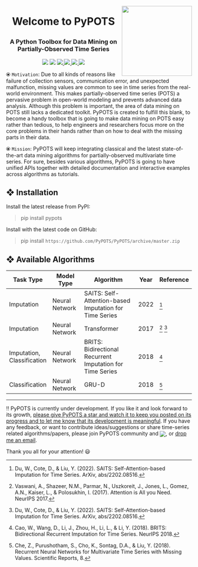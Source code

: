 <a href='https://github.com/PyPOTS/PyPOTS'><img src='https://raw.githubusercontent.com/PyPOTS/PyPOTS/main/docs/figs/PyPOTS%20logo.svg?sanitize=true' width='190' align='right' /></a>

# <p align='center'> Welcome to PyPOTS </p>
### <p align='center'> A Python Toolbox for Data Mining on Partially-Observed Time Series </p>

<p align='center'>
    <!-- Python version -->
    <img src='https://img.shields.io/badge/python-v3-green'>
    <!-- License -->
    <img src='https://img.shields.io/badge/License-GPL--v3-brightgreen'>
    <!-- PyPI download number -->
    <a alt='PyPI download number' href='https://pypi.org/project/pypots'>
        <img src='https://static.pepy.tech/personalized-badge/pypots?period=total&units=international_system&left_color=grey&right_color=blue&left_text=Downloads'>
    </a>
    <!-- Chat in Discussions -->
    <a alt='GitHub Discussions' href='https://github.com/PyPOTS/PyPOTS/discussions'>
        <img src='https://img.shields.io/badge/Chat-in_Discussions-green?logo=github&color=60A98D'>
    </a>
    <!-- Code of Conduct -->
    <a alt='CODE_OF_CONDUCT' href='CODE_OF_CONDUCT.md'> 
        <img src='https://img.shields.io/badge/Contributor%20Covenant-v2.1-4baaaa.svg'>
    </a>
    <!-- Hits number -->
    <img src='https://hits.seeyoufarm.com/api/count/incr/badge.svg?url=https%3A%2F%2Fgithub.com%2FPyPOTS%2FPyPOTS&count_bg=%23009A0A&title_bg=%23555555&icon=&icon_color=%23E7E7E7&title=Visits&edge_flat=false'>
</p>

⦿ `Motivation`: Due to all kinds of reasons like failure of collection sensors, communication error, and unexpected malfunction, missing values are common to see in time series from the real-world environment. This makes partially-observed time series (POTS) a pervasive problem in open-world modeling and prevents advanced data analysis. Although this problem is important, the area of data mining on POTS still lacks a dedicated toolkit. PyPOTS is created to fulfill this blank, to become a handy toolbox that is going to make data mining on POTS easy rather than tedious, to help engineers and researchers focus more on the core problems in their hands rather than on how to deal with the missing parts in their data.

⦿ `Mission`: PyPOTS will keep integrating classical and the latest state-of-the-art data mining algorithms for partially-observed multivariate time series. For sure, besides various algorithms, PyPOTS is going to have unified APIs together with detailed documentation and interactive examples across algorithms as tutorials.

## ❖ Installation
Install the latest release from PyPI: 
> pip install pypots

Install with the latest code on GitHub: 
> pip install `https://github.com/PyPOTS/PyPOTS/archive/master.zip`

## ❖ Available Algorithms
| Task Type  | Model Type | Algorithm    | Year    | Reference |        
|------------|------------|--------------|---------|-----------|
| Imputation | Neural Network | SAITS: Self-Attention-based Imputation for Time Series | 2022 | [^1] |
| Imputation | Neural Network | Transformer | 2017 | [^2] [^1] |
| Imputation,<br>Classification | Neural Network | BRITS: Bidirectional Recurrent Imputation for Time Series | 2018 | [^3] |
| Classification | Neural Network | GRU-D | 2018 | [^4] |

---
‼️ PyPOTS is currently under development. If you like it and look forward to its growth, <ins>please give PyPOTS a star and watch it to keep you posted on its progress and to let me know that its development is meaningful</ins>. If you have any feedback, or want to contribute ideas/suggestions or share time-series related algorithms/papers, please join PyPOTS community and <a alt='GitHub Discussions' href='https://github.com/PyPOTS/PyPOTS/discussions'><img align='center' src='https://img.shields.io/badge/Chat-in_Discussions-green?logo=github&color=60A98D'></a>, or [drop me an email](mailto:wenjay.du@gmail.com).

Thank you all for your attention! 😃

[^1]: Du, W., Cote, D., & Liu, Y. (2022). SAITS: Self-Attention-based Imputation for Time Series. ArXiv, abs/2202.08516.
[^2]: Vaswani, A., Shazeer, N.M., Parmar, N., Uszkoreit, J., Jones, L., Gomez, A.N., Kaiser, L., & Polosukhin, I. (2017). Attention is All you Need. NeurIPS 2017.
[^3]: Cao, W., Wang, D., Li, J., Zhou, H., Li, L., & Li, Y. (2018). BRITS: Bidirectional Recurrent Imputation for Time Series. NeurIPS 2018.
[^4]: Che, Z., Purushotham, S., Cho, K., Sontag, D.A., & Liu, Y. (2018). Recurrent Neural Networks for Multivariate Time Series with Missing Values. Scientific Reports, 8.